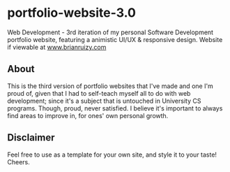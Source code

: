 # portfolio-website-3.0
Web Development - 3rd iteration of my personal Software Development portfolio website, featuring a animistic UI/UX &amp; responsive design.
Website if viewable at www.brianruizy.com
## About 
This is the third version of portfolio websites that I've made and one I'm proud of, given that I had to self-teach myself all to do with web development; since it's a subject that is untouched in University CS programs. Though, proud, never satisfied. I believe it's important to always find areas to improve in, for ones' own personal growth.

## Disclaimer
Feel free to use as a template for your own site, and style it to your taste! Cheers.
